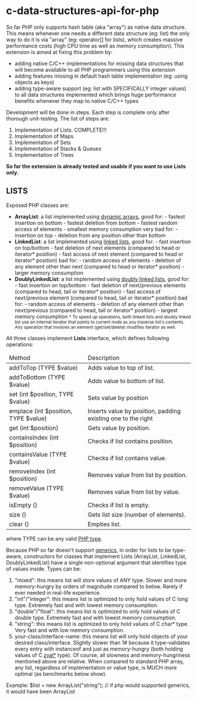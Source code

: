 # c-data-structures-api-for-php

So far PHP only supports hash table (aka "array") as native data structure. This means whenever one needs a different data structure (eg: list) the only way to do it is via "array" (eg: operator[] for lists), which creates massive performance costs (high CPU time as well as memory consumption). This extension is aimed at fixing this problem by:

* adding native C/C++ implementations for missing data structures that will become available to all PHP programmers using this extension
* adding features missing in default hash table implementation (eg: using objects as keys)
* adding type-aware support (eg: list with SPECIFICALLY integer values) to all data structures implemented which brings huge performance benefits whenever they map to native C/C++ types

Development will be done in steps. Each step is complete only after thorough unit-testing. The list of steps are:<br/>
1. Implementation of Lists. COMPLETE!!!<br/>
2. Implementation of Maps<br/>
3. Implementation of Sets<br/>
4. Implementation of Stacks & Queues<br/>
5. Implementation of Trees<br/>

<strong>So far the extension is already tested and usable if you want to use Lists only.</strong> 

<h2>LISTS</h2>
Exposed PHP classes are:

- <strong>ArrayList</strong>: a list implemented using <a href="https://en.wikipedia.org/wiki/Dynamic_array">dynamic arrays</a>, 
	good for:
		- fastest insertion on bottom
		- fastest deletion from bottom
		- fastest random access of elements
		- smallest memory consumption
	very bad for:
		- insertion on top
		- deletion from any position other than bottom
- <strong>LinkedList</strong>: a list implemented using <a href="https://en.wikipedia.org/wiki/Linked_list">linked lists</a>, 
	good for:
		- fast insertion on top/bottom
		- fast deletion of next elements (compared to head or iterator* position)
		- fast access of next element (compared to head or iterator* position)
	bad for:
		- random access of elements
		- deletion of any element other than next (compared to head or iterator* position)
		- larger memory consumption
- <strong>DoublyLinkedList</strong>: a list implemented using <a href="https://en.wikipedia.org/wiki/Doubly_linked_list">doubly linked lists</a>, 
	good for:
		- fast insertion on top/bottom
		- fast deletion of next/previous elements (compared to head, tail or iterator* position)
		- fast access of next/previous element (compared to head, tail or iterator* position)
	bad for:
		- random access of elements
		- deletion of any element other than next/previous (compared to head, tail or iterator* position)
		- largest memory consumption
<small>* To speed up operations, both linked lists and doubly linked list use an internal iterator that points to current node as you traverse list's contents. Any operation that involves an element (get/set/delete) modifies iterator as well.</small>

All three classes implement <strong>Lists</strong> interface, which defines following operations:
<table>
	<thead>
		<tr>
			<td>Method</td>
			<td>Description</td>
		</tr>
	</thead>
	<tbody>
		<tr>
			<td>addToTop (TYPE $value)</td>
			<td>Adds value to top of list.</td>
		</tr>
		<tr>
			<td>addToBottom (TYPE $value)</td>
			<td>Adds value to bottom of list.</td>
		</tr>
		<tr>
			<td>set (int $position, TYPE $value)</td>
			<td>Sets value by position</td>
		</tr>
		<tr>
			<td>emplace (int $position, TYPE $value)</td>
			<td>Inserts value by position, padding existing one to the right</td>
		</tr>
		<tr>
			<td>get (int $position)</td>
			<td>Gets value by position.</td>
		</tr>
		<tr>
			<td>containsIndex (int $position)</td>
			<td>Checks if list contains position.</td>
		</tr>
		<tr>
			<td>containsValue (TYPE $value)</td>
			<td>Checks if list contains value.</td>
		</tr>
		<tr>
			<td>removeIndex (int $position)</td>
			<td>Removes value from list by position.</td>
		</tr>
		<tr>
			<td>removeValue (TYPE $value)</td>
			<td>Removes value from list by value.</td>
		</tr>
		<tr>
			<td>isEmpty ()</td>
			<td>Checks if list is empty.</td>
		</tr>
		<tr>
			<td>size ()</td>
			<td>Gets list size (number of elements).</td>
		</tr>
		<tr>
			<td>clear ()</td>
			<td>Empties list.</td>
		</tr>
	</tbody>
</table>
where TYPE can be any valid <a href="http://php.net/manual/ro/language.types.php">PHP type</a>.
	
Because PHP so far doesn't support <a href="https://en.wikipedia.org/wiki/Generic_programming">generics</a>, in order for lists to be type-aware, constructors for classes that implement Lists (ArrayList, LinkedList, DoublyLinkedList) have a single non-optional argument that identifies type of values inside. Types can be:
1. "mixed": this means list will store values of ANY type. Slower and more memory-hungry by orders of magnitude compared to below. Rarely if ever needed in real-life experience.
2. "int"/"integer": this means list is optimized to only hold values of C long type. Extremely fast and with lowest memory consumption.
3. "double"/"float": this means list is optimized to only hold values of C double type. Extremely fast and with lowest memory consumption.
4. "string": this means list is optimized to only hold values of C char* type. Very fast and with low memory consumption.
5. your-class/interface-name: this means list will only hold objects of your desired class/interface. Slightly slower than 1# because it type-validates every entry with instanceof and just as memory-hungry (both holding values of C <a href="http://php.net/manual/en/internals2.variables.intro.php">zval*</a> type).
Of course, all slowness and memory-hungriness mentioned above are relative. When compared to standard PHP array, any list, regardless of implementation or value type, is MUCH more optimal (as benchmarks below show).


Example: 
$list = new ArrayList("string"); // if php would supported generics, it would have been ArrayList<string>